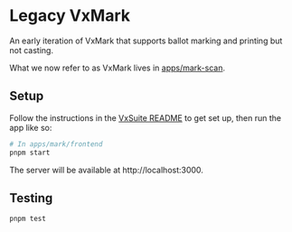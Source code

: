 # Legacy VxMark

An early iteration of VxMark that supports ballot marking and printing but not
casting.

What we now refer to as VxMark lives in [apps/mark-scan](../../mark-scan).

## Setup

Follow the instructions in the [VxSuite README](../../../README.md) to get set
up, then run the app like so:

```sh
# In apps/mark/frontend
pnpm start
```

The server will be available at http://localhost:3000.

## Testing

```sh
pnpm test
```
